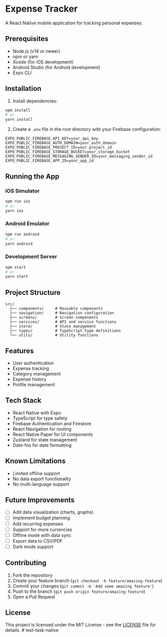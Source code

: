 # Expense Tracker

A React Native mobile application for tracking personal expenses.

## Prerequisites

- Node.js (v14 or newer)
- npm or yarn
- Xcode (for iOS development)
- Android Studio (for Android development)
- Expo CLI

## Installation

1. Install dependencies:
```bash
npm install
# or
yarn install
```

2. Create a `.env` file in the root directory with your Firebase configuration:
```
EXPO_PUBLIC_FIREBASE_API_KEY=your_api_key
EXPO_PUBLIC_FIREBASE_AUTH_DOMAIN=your_auth_domain
EXPO_PUBLIC_FIREBASE_PROJECT_ID=your_project_id
EXPO_PUBLIC_FIREBASE_STORAGE_BUCKET=your_storage_bucket
EXPO_PUBLIC_FIREBASE_MESSAGING_SENDER_ID=your_messaging_sender_id
EXPO_PUBLIC_FIREBASE_APP_ID=your_app_id
```

## Running the App

### iOS Simulator
```bash
npm run ios
# or
yarn ios
```

### Android Emulator
```bash
npm run android
# or
yarn android
```

### Development Server
```bash
npm start
# or
yarn start
```

## Project Structure

```
src/
  ├── components/     # Reusable components
  ├── navigation/     # Navigation configuration
  ├── screens/        # Screen components
  ├── services/       # API and service functions
  ├── store/          # State management
  ├── types/          # TypeScript type definitions
  └── utils/          # Utility functions
```

## Features

- User authentication
- Expense tracking
- Category management
- Expense history
- Profile management

## Tech Stack

- React Native with Expo
- TypeScript for type safety
- Firebase Authentication and Firestore
- React Navigation for routing
- React Native Paper for UI components
- Zustand for state management
- Date-fns for date formatting

## Known Limitations

- Limited offline support
- No data export functionality
- No multi-language support

## Future Improvements

- [ ] Add data visualization (charts, graphs)
- [ ] Implement budget planning
- [ ] Add recurring expenses
- [ ] Support for more currencies
- [ ] Offline mode with data sync
- [ ] Export data to CSV/PDF
- [ ] Dark mode support

## Contributing

1. Fork the repository
2. Create your feature branch (`git checkout -b feature/amazing-feature`)
3. Commit your changes (`git commit -m 'Add some amazing feature'`)
4. Push to the branch (`git push origin feature/amazing-feature`)
5. Open a Pull Request

## License

This project is licensed under the MIT License - see the [LICENSE](LICENSE) file for details. #   t e s t - t a s k - n a t i v e  
 